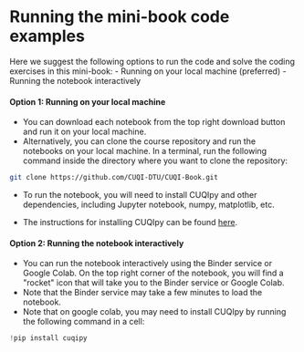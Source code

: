 
# Running the mini-book code examples


Here we suggest the following options to run the code and solve the coding exercises in this mini-book:
    - Running on your local machine (preferred)
    - Running the notebook interactively 

#### Option 1: Running on your local machine
- You can download each notebook from the top right download button and run it on your local machine.
- Alternatively, you can clone the course repository and run the notebooks on your local machine. In a terminal, run the following command inside the directory where you want to clone the repository:
```bash
git clone https://github.com/CUQI-DTU/CUQI-Book.git
```
- To run the notebook, you will need to install CUQIpy and other dependencies, including Jupyter notebook, numpy, matplotlib, etc.

- The instructions for installing CUQIpy can be found [here](https://cuqi-dtu.github.io/CUQIpy/user/getting_started.html).

#### Option 2: Running the notebook interactively
- You can run the notebook interactively using the Binder service or Google Colab. On the top right corner of the notebook, you will find a "rocket" icon that will take you to the Binder service or Google Colab. 
- Note that the Binder service may take a few minutes to load the notebook.
- Note that on google colab, you may need to install CUQIpy by running the following command in a cell:
```python
!pip install cuqipy
```
